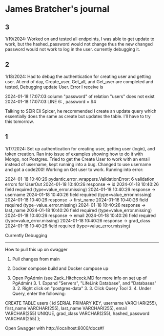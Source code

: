 # James Bratcher's journal

## 3
1/19/2024: Worked on and tested all endpoints, I was able to get update to work, but the hashed_password would not change thus the new changed password would not work to log in the user. currently debugging it.

## 2
1/18/2024: Had to debug the authentication for creating user and getting user. At end of day, Create_user, Get_all, and Get_user are completed and tested, Debugging update User. Error I receive is

2024-01-18 17:07:03 column "password" of relation "users" does not exist
2024-01-18 17:07:03 LINE 6:                             , password = $4

Talking to SEIR Eli Spicer, he recommended I create an update query which essentially does the same as create but updates the table. I'll have to try this tomorrow.


## 1
1/17/2024: Set up authentication for creating user, getting user (login), and token creation. Ran into issue of examples showing how to do it with Mongo, not Postgres. Tried to get the Create User to work with an email instead of username, kept running into a bug. Changed to use username and got a code200! Working on Get user to work. Running into error:

2024-01-18 10:40:26 pydantic.error_wrappers.ValidationError: 6 validation errors for UserOut
2024-01-18 10:40:26 response -> id
2024-01-18 10:40:26   field required (type=value_error.missing)
2024-01-18 10:40:26 response -> username
2024-01-18 10:40:26   field required (type=value_error.missing)
2024-01-18 10:40:26 response -> first_name
2024-01-18 10:40:26   field required (type=value_error.missing)
2024-01-18 10:40:26 response -> last_name
2024-01-18 10:40:26   field required (type=value_error.missing)
2024-01-18 10:40:26 response -> email
2024-01-18 10:40:26   field required (type=value_error.missing)
2024-01-18 10:40:26 response -> grad_class
2024-01-18 10:40:26   field required (type=value_error.missing)

Currently Debugging

-------------------------------------

How to pull this up on swagger

1. Pull changes from main

2. Docker compose build and Docker compose up

3. Open PgAdmin (see Zack_Hitchcock.MD for more info on set up of PgAdmin)
    3. 1. Expand "Servers", "LifeLink Database", and "Databases"
    3. 2. Right click on "postgres-data"
    3. 3. Click Query Tool
    3. 4. Under Query, enter the following:

CREATE TABLE users (
	id SERIAL PRIMARY KEY,
	username VARCHAR(255),
    first_name VARCHAR(255),
    last_name VARCHAR(255),
    email VARCHAR(255) UNIQUE,
	grad_class VARCHAR(255),
    hashed_password VARCHAR(255)
);

Open Swagger with http://localhost:8000/docs#/